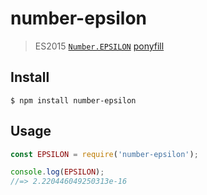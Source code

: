 # number-epsilon

> ES2015 [`Number.EPSILON`](https://developer.mozilla.org/en-US/docs/Web/JavaScript/Reference/Global_Objects/Number/EPSILON) [ponyfill](https://ponyfill.com)

## Install

```
$ npm install number-epsilon
```

## Usage

```js
const EPSILON = require('number-epsilon');

console.log(EPSILON);
//=> 2.220446049250313e-16
```
